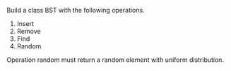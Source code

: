 Build a class BST with the following operations.

1. Insert
2. Remove
3. Find
4. Random

Operation random must return a random element with uniform
distribution.

